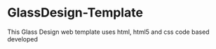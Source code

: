 # GlassDesign-Template
This Glass Design web template uses html, html5 and css code based developed
